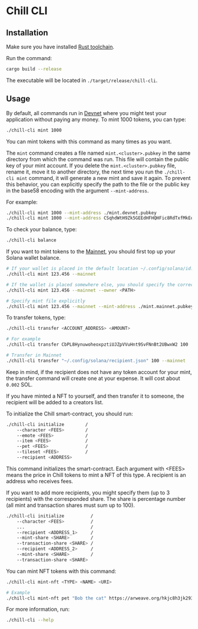 # Chill CLI

## Installation

Make sure you have installed [Rust
toolchain](https://www.rust-lang.org/tools/install).

Run the command:

``` bash
cargo build --release
```

The executable will be located in `./target/release/chill-cli`.

## Usage

By default, all commands run in
[Devnet](https://docs.solana.com/ru/clusters#devnet) where you might
test your application without paying any money. To mint 1000 tokens, you
can type:

``` bash
./chill-cli mint 1000
```

You can mint tokens with this command as many times as you want.

The `mint` command creates a file named `mint.<cluster>.pubkey` in the
same directory from which the command was run. This file will contain
the public key of your mint account. If you delete the
`mint.<cluster>.pubkey` file, rename it, move it to another directory,
the next time you run the `./chill-cli mint` command, it will generate a
new mint and save it again. To prevent this behavior, you can explicitly
specify the path to the file or the public key in the base58 encoding
with the argument `--mint-address`.

For example:

``` bash
./chill-cli mint 1000 --mint-address ./mint.devnet.pubkey
./chill-cli mint 1000 --mint-address CSqhdWtH9Zk5GEEdHFHQHFic8RdTxfMkEoCPevBK1PTL
```

To check your balance, type:

``` bash
./chill-cli balance
```

If you want to mint tokens to the
[Mainnet](https://docs.solana.com/ru/clusters#mainnet-beta), you should
first top up your Solana wallet balance.

``` bash
# If your wallet is placed in the default location ~/.config/solana/id.json
./chill-cli mint 123.456 --mainnet

# If the wallet is placed somewhere else, you should specify the correct path
./chill-cli mint 123.456 --mainnet --owner <PATH>

# Specify mint file explicitly
./chill-cli mint 123.456 --mainnet --mint-address ./mint.mainnet.pubkey
```

To transfer tokens, type:

``` bash
./chill-cli transfer <ACCOUNT_ADDRESS> <AMOUNT>

# For example
./chill-cli transfer CbPL8HynuwoheoxpztiUJZpVVuHnt9SvFNnBt2UBwxW2 100

# Transfer in Mainnet
./chill-cli transfer "~/.config/solana/recipient.json" 100 --mainnet
```

Keep in mind, if the recipient does not have any token account for your
mint, the transfer command will create one at your expense. It will cost
about `0.002` SOL.

If you have minted a NFT to yourself, and then transfer it to someone, the recipient
will be added to a creators list.

To initialize the Chill smart-contract, you should run:

``` bash
./chill-cli initialize        /
    --character <FEES>        /
    --emote <FEES>            /
    --item <FEES>             /
    --pet <FEES>              /
    --tileset <FEES>          /
    --recipient <ADDRESS>
```

This command initializes the smart-contract. Each argument with \<FEES\> means
the price in Chill tokens to mint a NFT of this type. A recipient is an address
who receives fees.

If you want to add more recipients, you might specify them (up to 3 recipients)
with the corresponded share. The share is percentage number (all mint and
transaction shares must sum up to 100).

``` bash
./chill-cli initialize          /
    --character <FEES>          /
    ...                         /
    --recipient <ADDRESS_1>     /
    --mint-share <SHARE>        /
    --transaction-share <SHARE> /
    --recipient <ADDRESS_2>     /
    --mint-share <SHARE>        /
    --transaction-share <SHARE>
```

You can mint NFT tokens with this command:

``` bash
./chill-cli mint-nft <TYPE> <NAME> <URI>

# Example
./chill-cli mint-nft pet "Bob the cat" https://arweave.org/hkjc8h3jk2938hk32
```

For more information, run:

``` bash
./chill-cli --help
```
